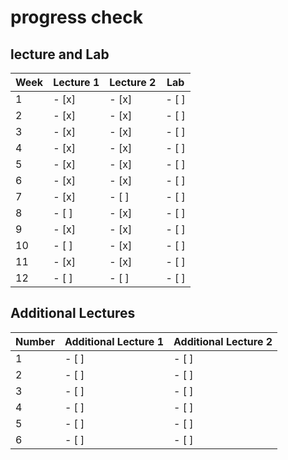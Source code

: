 # progress check

## lecture and Lab
| Week | Lecture 1 | Lecture 2 | Lab |
|------|-----------|-----------|-----|
| 1    | - [x]     | - [x]     | - [ ]   |
| 2    | - [x]     | - [x]     | - [ ]   |
| 3    | - [x]     | - [x]     | - [ ]   |
| 4    | - [x]     | - [x]     | - [ ]   |
| 5    | - [x]     | - [x]     | - [ ]   |
| 6    | - [x]     | - [x]     | - [ ]   |
| 7    | - [x]     | - [ ]     | - [ ]   |
| 8    | - [ ]     | - [x]     | - [ ]   |
| 9    | - [x]     | - [x]     | - [ ]   |
| 10   | - [ ]     | - [x]     | - [ ]   |
| 11   | - [x]     | - [x]     | - [ ]   |
| 12   | - [ ]     | - [ ]     | - [ ]   |

## Additional Lectures
| Number | Additional Lecture 1 | Additional Lecture 2 |
|--------|----------------------|----------------------|
| 1      | - [ ]                | - [ ]                |
| 2      | - [ ]                | - [ ]                |
| 3      | - [ ]                | - [ ]                |
| 4      | - [ ]                | - [ ]                |
| 5      | - [ ]                | - [ ]                |
| 6      | - [ ]                | - [ ]                |
